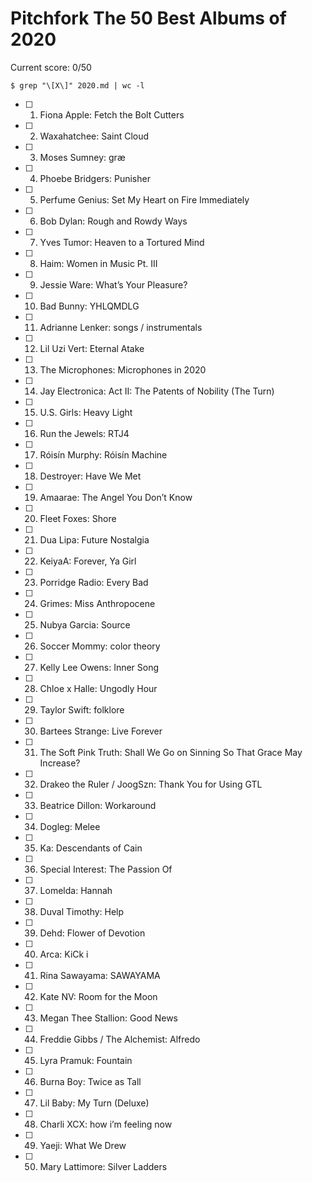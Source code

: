 # Pitchfork The 50 Best Albums of 2020

Current score: 0/50

`$ grep "\[X\]" 2020.md | wc -l`

- [ ] 1. Fiona Apple: Fetch the Bolt Cutters
- [ ] 2. Waxahatchee: Saint Cloud
- [ ] 3. Moses Sumney: græ
- [ ] 4. Phoebe Bridgers: Punisher
- [ ] 5. Perfume Genius: Set My Heart on Fire Immediately
- [ ] 6. Bob Dylan: Rough and Rowdy Ways
- [ ] 7. Yves Tumor: Heaven to a Tortured Mind
- [ ] 8. Haim: Women in Music Pt. III
- [ ] 9. Jessie Ware: What’s Your Pleasure?
- [ ] 10. Bad Bunny: YHLQMDLG
- [ ] 11. Adrianne Lenker: songs / instrumentals
- [ ] 12. Lil Uzi Vert: Eternal Atake
- [ ] 13. The Microphones: Microphones in 2020
- [ ] 14. Jay Electronica: Act II: The Patents of Nobility (The Turn)
- [ ] 15. U.S. Girls: Heavy Light
- [ ] 16. Run the Jewels: RTJ4
- [ ] 17. Róisín Murphy: Róisín Machine
- [ ] 18. Destroyer: Have We Met
- [ ] 19. Amaarae: The Angel You Don’t Know
- [ ] 20. Fleet Foxes: Shore
- [ ] 21. Dua Lipa: Future Nostalgia
- [ ] 22. KeiyaA: Forever, Ya Girl
- [ ] 23. Porridge Radio: Every Bad
- [ ] 24. Grimes: Miss Anthropocene
- [ ] 25. Nubya Garcia: Source
- [ ] 26. Soccer Mommy: color theory
- [ ] 27. Kelly Lee Owens: Inner Song
- [ ] 28. Chloe x Halle: Ungodly Hour
- [ ] 29. Taylor Swift: folklore
- [ ] 30. Bartees Strange: Live Forever
- [ ] 31. The Soft Pink Truth: Shall We Go on Sinning So That Grace May Increase?
- [ ] 32. Drakeo the Ruler / JoogSzn: Thank You for Using GTL
- [ ] 33. Beatrice Dillon: Workaround
- [ ] 34. Dogleg: Melee
- [ ] 35. Ka: Descendants of Cain
- [ ] 36. Special Interest: The Passion Of
- [ ] 37. Lomelda: Hannah
- [ ] 38. Duval Timothy: Help
- [ ] 39. Dehd: Flower of Devotion
- [ ] 40. Arca: KiCk i
- [ ] 41. Rina Sawayama: SAWAYAMA
- [ ] 42. Kate NV: Room for the Moon
- [ ] 43. Megan Thee Stallion: Good News
- [ ] 44. Freddie Gibbs / The Alchemist: Alfredo
- [ ] 45. Lyra Pramuk: Fountain
- [ ] 46. Burna Boy: Twice as Tall
- [ ] 47. Lil Baby: My Turn (Deluxe)
- [ ] 48. Charli XCX: how i’m feeling now
- [ ] 49. Yaeji: What We Drew
- [ ] 50. Mary Lattimore: Silver Ladders
